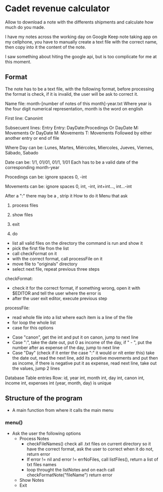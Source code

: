 # Cadet revenue calculator

Allow to download a note with the differents shipments and calculate how much do you made.

I have my notes across the working day on Google Keep note taking app on my cellphone, you have to manually create a text file with the correct name, then copy into it the content of the note.

I saw something about hiting the google api, but is too complicate for me at this moment.

## Format

The note has to be a text file, with the following format, before processing the format is check, if it is invalid, the user will be ask to correct it.


Name file: month-\[number of notes of this month\]-year.txt
Where year is the four digit numerical representation, month is the word on english

First line: Canon<space>int

Subsecuent lines: Entry
Entry: 
Day<space>Date:Procedings
Or
Day<space>Date
M: Movements
Or
Day<space>Date
M: Movements
T: Movements
Followed by either another entry or end of file

Where Day can be:
Lunes, Martes, Miércoles, Miercoles, Jueves, Viernes, Sábado, Sabado

Date can be:
1/1, 01/01, 01/1, 1/01
Each has to be a valid date of the corresponding month-year

Procedings can be: ignore spaces
0, -int

Movements can be: ignore spaces
0, int, -int, int+int..., int...-int

After a ":" there may be a <space>, strip it
How to do it
Menu that ask
1) process files
2) show files
3) exit

1) do
- list all valid files on the directory the command is run and show it
- pick the first file fron the list
- call checkFormat on it
- with the correct format, call processFile on it
- move file to "originals" directory
- select next file, repeat previous three steps

checkFormat: 
- check it for the correct format, if something wrong, open it with $EDITOR and tell the user where the error is
- after the user exit editor, execute previous step

processFile:
- read whole file into a list where each item is a line of the file
- for loop the whole list
- case for this options
+ Case "canon", get the int and put it on canon, jump to next line
+ Case ":", take the date out, put 0 as income of the day, if " - ", put the number after as expense of the day, jump to next line
+ Case "Day" (check if it enter the case ":" it would or nlt enter this) take the date out, read the next line, add its positive movements and put then as income, if there is negative put it as expense, read next line, take out the values, jump 2 lines


Database
Table entries
Row: id, year int, month int, day int, canon int, income int, expenses int
(year, month, day) is unique

## Structure of the program

- A main function from where it calls the main menu

### menu()

- Ask the user the following options
    - Process Notes
        - checkFileNames() check all .txt files on current directory so it have
        the correct format, ask the user to correct when it do not, return error
        - If error != nil and error != errNoFiles, call listFiles(), return a list of txt files names
        - loop throught the listNotes and on each call checkFormatNote("fileName") return error
    - Show Notes
    - Exit
